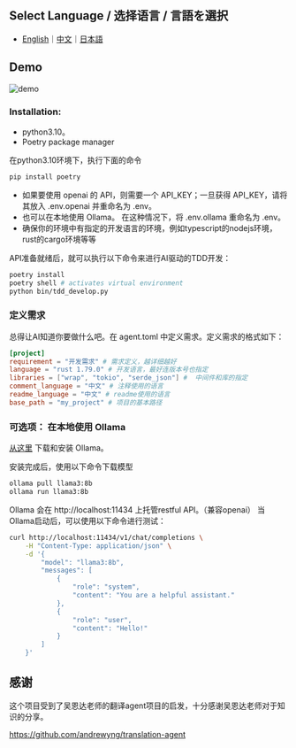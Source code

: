 ## Select Language / 选择语言 / 言語を選択

- [English](README.md)｜[中文](README.zh.md)｜[日本語](README.ja.md)

## Demo

![demo](./render1726814437171.gif)

### Installation:
- python3.10。
- Poetry package manager

在python3.10环境下，执行下面的命令
```bash
pip install poetry
```

- 如果要使用 openai 的 API，则需要一个 API_KEY；一旦获得 API_KEY，请将其放入 .env.openai 并重命名为 .env。
- 也可以在本地使用 Ollama。 在这种情况下，将 .env.ollama 重命名为 .env。
- 确保你的环境中有指定的开发语言的环境，例如typescript的nodejs环境，rust的cargo环境等等

API准备就绪后，就可以执行以下命令来进行AI驱动的TDD开发：
```bash
poetry install
poetry shell # activates virtual environment
python bin/tdd_develop.py
```

### 定义需求
总得让AI知道你要做什么吧。在 agent.toml 中定义需求。定义需求的格式如下：

```toml
[project]
requirement = "开发需求" # 需求定义，越详细越好
language = "rust 1.79.0" # 开发语言，最好连版本号也指定
libraries = ["wrap", "tokio", "serde_json"] #  中间件和库的指定
comment_language = "中文" # 注释使用的语言
readme_language = "中文" # readme使用的语言
base_path = "my_project" # 项目的基本路径
```

### 可选项： 在本地使用 Ollama

 [从这里](https://ollama.com/) 下载和安装 Ollama。

安装完成后，使用以下命令下载模型

```bash
ollama pull llama3:8b
ollama run llama3:8b
```

Ollama 会在 http://localhost:11434 上托管restful API。（兼容openai）
当Ollama启动后，可以使用以下命令进行测试：

```bash
curl http://localhost:11434/v1/chat/completions \
    -H "Content-Type: application/json" \
    -d '{
        "model": "llama3:8b",
        "messages": [
            {
                "role": "system",
                "content": "You are a helpful assistant."
            },
            {
                "role": "user",
                "content": "Hello!"
            }
        ]
    }'
```

## 感谢
这个项目受到了吴恩达老师的翻译agent项目的启发，十分感谢吴恩达老师对于知识的分享。

https://github.com/andrewyng/translation-agent